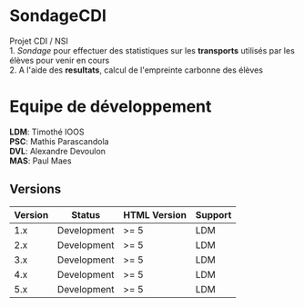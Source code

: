 # SondageCDI

Projet CDI / NSI  
1. _Sondage_ pour effectuer des statistiques sur les **transports** utilisés par les élèves pour venir en cours  
2. A l'aide des **resultats**, calcul de l'empreinte carbonne des élèves

# Equipe de développement  
**LDM**: Timothé IOOS  
**PSC**: Mathis Parascandola  
**DVL**: Alexandre Devoulon  
**MAS**: Paul Maes 


## Versions

| Version | Status      | HTML Version | Support |
|---------|-------------|--------------|---------|
| 1.x     | Development | >= 5         | LDM     |
| 2.x     | Development | >= 5         | LDM     |
| 3.x     | Development | >= 5         | LDM     |
| 4.x     | Development | >= 5         | LDM     |
| 5.x     | Development | >= 5         | LDM     |
